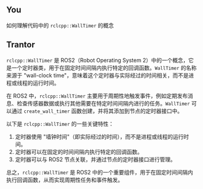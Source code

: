 ## You

如何理解代码中的 `rclcpp::WallTimer` 的概念

## Trantor

`rclcpp::WallTimer` 是 ROS2（Robot Operating System 2）中的一个概念，它是一个定时器类，用于在固定时间间隔内执行特定的回调函数。`WallTimer` 的名称来源于 "wall-clock time"，意味着这个定时器与实际经过的时间相关，而不是进程或线程的运行时间。

在 ROS2 中，`rclcpp::WallTimer` 主要用于周期性地触发事件，例如定期发布消息、检查传感器数据或执行其他需要在特定时间间隔内进行的任务。`WallTimer` 可以通过 `create_wall_timer` 函数创建，并将其添加到节点的定时器接口中。

以下是 `rclcpp::WallTimer` 的一些关键特性：

1. 定时器使用 "墙钟时间"（即实际经过的时间），而不是进程或线程的运行时间。
2. 定时器可以在固定的时间间隔内执行特定的回调函数。
3. 定时器可以与 ROS2 节点关联，并通过节点的定时器接口进行管理。

总之，`rclcpp::WallTimer` 是 ROS2 中的一个重要组件，用于在固定时间间隔内执行回调函数，从而实现周期性任务和事件触发。
